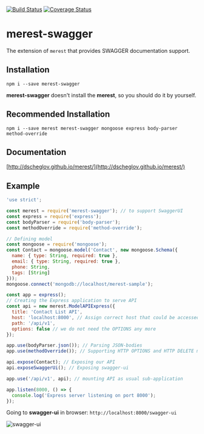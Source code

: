 [![Build Status](https://travis-ci.org/DScheglov/merest-swagger.svg?branch=master)](https://travis-ci.org/DScheglov/merest-swagger)
[![Coverage Status](https://coveralls.io/repos/github/DScheglov/merest-swagger/badge.svg?branch=master)](https://coveralls.io/github/DScheglov/merest-swagger?branch=master)
# merest-swagger

The extension of `merest` that provides SWAGGER documentation support.

## Installation

```shell
npm i --save merest-swagger
```

**merest-swagger** doesn't install the **merest**, so you should do it by yourself.

## Recommended Installation

```shell
npm i --save merest merest-swagger mongoose express body-parser method-override
```

## Documentation
[http://dscheglov.github.io/merest/](http://dscheglov.github.io/merest/)

## Example

```javascript
'use strict';

const merest = require('merest-swagger'); // to support SwaggerUI
const express = require('express');
const bodyParser = require('body-parser');
const methodOverride = require('method-override');

// Defining model
const mongoose = require('mongoose');
const Contact = mongoose.model('Contact', new mongoose.Schema({
  name: { type: String, required: true },
  email: { type: String, required: true },
  phone: String,
  tags: [String]
}));
mongoose.connect('mongodb://localhost/merest-sample');

const app = express();
// Creating the Express application to serve API
const api = new merest.ModelAPIExpress({
  title: 'Contact List API',
  host: 'localhost:8000', // Assign correct host that could be accessed from your network
  path: '/api/v1',
  options: false // we do not need the OPTIONS any more
});

app.use(bodyParser.json()); // Parsing JSON-bodies
app.use(methodOverride()); // Supporting HTTP OPTIONS and HTTP DELETE methods

api.expose(Contact); // Exposing our API
api.exposeSwaggerUi(); // Exposing swagger-ui

app.use('/api/v1', api); // mounting API as usual sub-application

app.listen(8000, () => {
  console.log('Express server listening on port 8000');
});
```

Going to **swagger-ui** in browser: `http://localhost:8000/swagger-ui`

![swagger-ui](http://dscheglov.github.io/merest/images/merest-swagger.gif)
